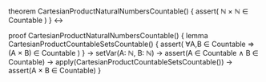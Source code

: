 theorem CartesianProductNaturalNumbersCountable() {
  assert(
    ℕ × ℕ ∈ Countable
  )
} ↔

proof CartesianProductNaturalNumbersCountable() {
  lemma CartesianProductCountableSetsCountable() {
    assert(
      ∀A,B ∈ Countable ⇒ (A × B) ∈ Countable
    )
  } →
  setVar(A: ℕ, B: ℕ) →
  assert(A ∈ Countable ∧ B ∈ Countable) →
  apply(CartesianProductCountableSetsCountable()) →
  assert(A × B ∈ Countable)
}